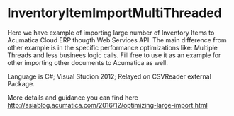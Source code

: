 # InventoryItemImportMultiThreaded
Here we have example of importing large number of Inventory Items to Acumatica Cloud ERP thougth Web Services API.
The main difference from other example is in the specific performance optimizations like: Multiple Threads and less businees logic calls.
Fill free to use it as an example for other importing other documents to Acumatica as well.

Language is C#; Visual Studion 2012;
Relayed on CSVReader external Package.

More details and guidance you can find here
http://asiablog.acumatica.com/2016/12/optimizing-large-import.html
